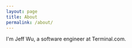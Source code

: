 ```yaml
---
layout: page
title: About
permalink: /about/
---
```


I'm Jeff Wu, a software engineer at Terminal.com.
